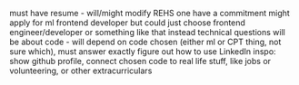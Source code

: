 must have resume - will/might modify REHS one
have a commitment
might apply for ml frontend developer but could just choose frontend engineer/developer or something like that instead
technical questions will be about code - will depend on code chosen (either ml or CPT thing, not sure which), must answer exactly
figure out how to use LinkedIn
inspo: show github profile, connect chosen code to real life stuff, like jobs or volunteering, or other extracurriculars 